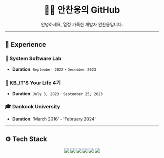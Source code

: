 <h1 align="center">👨‍💻 안찬웅의 GitHub</h1>
<p align="center">안녕하세요, 열정 가득한 개발자 안찬웅입니다.</p>

---

## 📜 Experience

### 🚀 System Software Lab
- **Duration**: `September 2022` - `December 2023`

### 🌟 KB_IT'S Your Life 4기
- **Duration**: `July 3, 2023` - `September 25, 2023`
 
### 🎓 Dankook University
- **Duration**: 'March 2016' - 'February 2024'
---

## ⚙️ Tech Stack
<p align="center">
  <img src="https://img.shields.io/badge/Python-3776AB?style=for-the-badge&logo=python&logoColor=white"/>
  <img src="https://img.shields.io/badge/Java-ED8B00?style=for-the-badge&logo=java&logoColor=white"/>
  <img src="https://img.shields.io/badge/SpringBoot-6DB33F?style=for-the-badge&logo=spring-boot&logoColor=white"/>
  <img src="https://img.shields.io/badge/Oracle-F80000?style=for-the-badge&logo=oracle&logoColor=white"/>
  <img src="https://img.shields.io/badge/SWAGGER-85EA2D?style=for-the-badge&logo=swagger&logoColor=white"/>
  <img src="https://img.shields.io/badge/JIRA-0052CC?style=for-the-badge&logo=jira-software&logoColor=white"/>
</p> 
